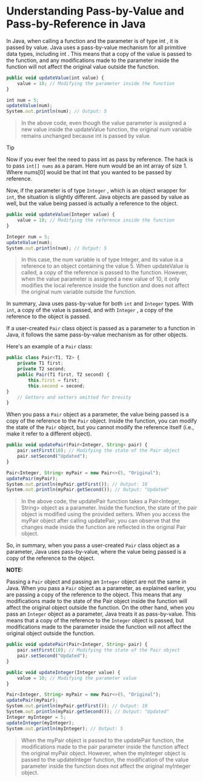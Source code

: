 # Understanding Pass-by-Value and Pass-by-Reference in Java

In Java, when calling a function and the parameter is of type int , it is passed by value.
Java uses a pass-by-value mechanism for all primitive data types, including int . This means that a copy of the value is passed to the function, and any modifications made to the parameter inside the function will not affect the original value outside the function.

```javascript
public void updateValue(int value) {
    value = 10; // Modifying the parameter inside the function
}

int num = 5;
updateValue(num);
System.out.println(num); // Output: 5
```

> In the above code, even though the value parameter is assigned a new value inside the updateValue function, the original num variable remains unchanged because int is passed by value.

> [!TIP]
> Now if you ever feel the need to pass int as pass by reference. The hack is to pass `int[] nums` as a param. Here num would be an int array of size 1. Where nums[0] would be that int that you wanted to be passed by reference.


Now, if the parameter is of type `Integer` , which is an object wrapper for `int`, the situation is slightly different. Java objects are passed by value as well, but the value being passed is actually a reference to the object.

```javascript
public void updateValue(Integer value) {
    value = 10; // Modifying the reference inside the function
}

Integer num = 5;
updateValue(num);
System.out.println(num); // Output: 5
```

> In this case, the num variable is of type Integer, and its value is a reference to an object containing the value 5. When updateValue is called, a copy of the reference is passed to the function. However, when the value parameter is assigned a new value of 10, it only modifies the local reference inside the function and does not affect the original num variable outside the function.


In summary, Java uses pass-by-value for both `int` and `Integer` types. With `int`, a copy of the value is passed, and with `Integer` , a copy of the reference to the object is passed.

If a user-created `Pair` class object is passed as a parameter to a function in Java, it follows the same pass-by-value mechanism as for other objects.

Here's an example of a `Pair` class:

```javascript
public class Pair<T1, T2> {
    private T1 first;
    private T2 second;
    public Pair(T1 first, T2 second) {
        this.first = first;
        this.second = second;
}
    // Getters and setters omitted for brevity
}
```


When you pass a `Pair` object as a parameter, the value being passed is a copy of the reference to the `Pair` object. Inside the function, you can modify the state of the `Pair` object, but you cannot modify the reference itself (i.e., make it refer to a different object).


```javascript
public void updatePair(Pair<Integer, String> pair) {
    pair.setFirst(10); // Modifying the state of the Pair object
    pair.setSecond("Updated");
}

Pair<Integer, String> myPair = new Pair<>(5, "Original");
updatePair(myPair);
System.out.println(myPair.getFirst()); // Output: 10
System.out.println(myPair.getSecond()); // Output: "Updated"
```

> In the above code, the updatePair function takes a Pair<Integer, String> object as a parameter. Inside the function, the state of the pair object is modified using the provided setters. When you access the myPair object after calling updatePair, you can observe that the changes made inside the function are reflected in the original Pair object.

So, in summary, when you pass a user-created `Pair` class object as a parameter, Java uses pass-by-value, where the value being passed is a copy of the reference to the object.


**NOTE:**

Passing a `Pair` object and passing an `Integer` object are not the same in Java.
When you pass a `Pair` object as a parameter, as explained earlier, you are passing a copy of the reference to the object. This means that any modifications made to the state of the Pair object inside the function will affect the original object outside the function.
On the other hand, when you pass an `Integer` object as a parameter, Java treats it as pass-by-value. This means that a copy of the reference to the `Integer` object is passed, but modifications made to the parameter inside the function will not affect the original object outside the function.


```javascript
public void updatePair(Pair<Integer, String> pair) {
    pair.setFirst(10); // Modifying the state of the Pair object
    pair.setSecond("Updated");
}

public void updateInteger(Integer value) {
    value = 10; // Modifying the parameter value
}

Pair<Integer, String> myPair = new Pair<>(5, "Original");
updatePair(myPair);
System.out.println(myPair.getFirst()); // Output: 10
System.out.println(myPair.getSecond()); // Output: "Updated"
Integer myInteger = 5;
updateInteger(myInteger);
System.out.println(myInteger); // Output: 5
```

> When the myPair object is passed to the updatePair function, the modifications made to the pair parameter inside the function affect the original myPair object. However, when the myInteger object is passed to the updateInteger function, the modification of the value parameter inside the function does not affect the original myInteger object.
